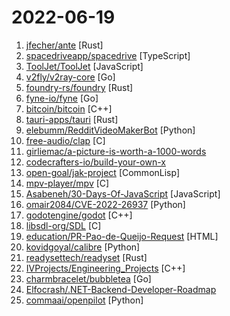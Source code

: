 # 2022-06-19

1. [jfecher/ante](https://github.com/jfecher/ante "A safe, easy systems language") [Rust]
2. [spacedriveapp/spacedrive](https://github.com/spacedriveapp/spacedrive "Spacedrive is an open source cross-platform file explorer, powered by a virtual distributed filesystem written in Rust.") [TypeScript]
3. [ToolJet/ToolJet](https://github.com/ToolJet/ToolJet "Extensible low-code framework for building business applications. Connect to databases, cloud storages, GraphQL, API endpoints, Airtable, etc and build apps using drag and drop application builder. Built using JavaScript/TypeScript. 🚀") [JavaScript]
4. [v2fly/v2ray-core](https://github.com/v2fly/v2ray-core "A platform for building proxies to bypass network restrictions.") [Go]
5. [foundry-rs/foundry](https://github.com/foundry-rs/foundry "Foundry is a blazing fast, portable and modular toolkit for Ethereum application development written in Rust.") [Rust]
6. [fyne-io/fyne](https://github.com/fyne-io/fyne "Cross platform GUI in Go inspired by Material Design") [Go]
7. [bitcoin/bitcoin](https://github.com/bitcoin/bitcoin "Bitcoin Core integration/staging tree") [C++]
8. [tauri-apps/tauri](https://github.com/tauri-apps/tauri "Build smaller, faster, and more secure desktop applications with a web frontend.") [Rust]
9. [elebumm/RedditVideoMakerBot](https://github.com/elebumm/RedditVideoMakerBot "Create Reddit Videos with just✨ one command ✨") [Python]
10. [free-audio/clap](https://github.com/free-audio/clap "Audio Plugin API") [C]
11. [girliemac/a-picture-is-worth-a-1000-words](https://github.com/girliemac/a-picture-is-worth-a-1000-words "I am trying to describe complex matters in simple doodles!") 
12. [codecrafters-io/build-your-own-x](https://github.com/codecrafters-io/build-your-own-x "Master programming by recreating your favorite technologies from scratch.") 
13. [open-goal/jak-project](https://github.com/open-goal/jak-project "Reviving the language that brought us the Jak & Daxter Series") [CommonLisp]
14. [mpv-player/mpv](https://github.com/mpv-player/mpv "🎥 Command line video player") [C]
15. [Asabeneh/30-Days-Of-JavaScript](https://github.com/Asabeneh/30-Days-Of-JavaScript "30 days of JavaScript programming challenge is a step-by-step guide to learn JavaScript programming language in 30 days. This challenge may take more than 100 days, please just follow your own pace.") [JavaScript]
16. [omair2084/CVE-2022-26937](https://github.com/omair2084/CVE-2022-26937 "Windows Network File System Crash PoC") [Python]
17. [godotengine/godot](https://github.com/godotengine/godot "Godot Engine – Multi-platform 2D and 3D game engine") [C++]
18. [libsdl-org/SDL](https://github.com/libsdl-org/SDL "Simple Directmedia Layer") [C]
19. [education/PR-Pao-de-Queijo-Request](https://github.com/education/PR-Pao-de-Queijo-Request "") [HTML]
20. [kovidgoyal/calibre](https://github.com/kovidgoyal/calibre "The official source code repository for the calibre ebook manager") [Python]
21. [readysettech/readyset](https://github.com/readysettech/readyset "ReadySet is a lightweight SQL caching engine that helps developers enhance the performance and scalability of existing applications.") [Rust]
22. [IVProjects/Engineering_Projects](https://github.com/IVProjects/Engineering_Projects "") [C++]
23. [charmbracelet/bubbletea](https://github.com/charmbracelet/bubbletea "A powerful little TUI framework 🏗") [Go]
24. [Elfocrash/.NET-Backend-Developer-Roadmap](https://github.com/Elfocrash/.NET-Backend-Developer-Roadmap "Nick's Roadmap for a .NET Backend Developer working with Microservices") 
25. [commaai/openpilot](https://github.com/commaai/openpilot "openpilot is an open source driver assistance system. openpilot performs the functions of Automated Lane Centering and Adaptive Cruise Control for over 150 supported car makes and models.") [Python]
